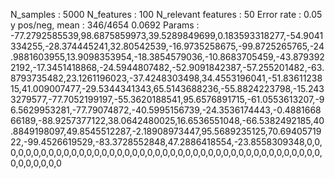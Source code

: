 N_samples                     : 5000
N_features                    : 100
N_relevant features           : 50
Error rate                    : 0.05
y pos/neg, mean               : 346/4654 0.0692
Params                        : -77.2792585539,98.6875859973,39.5289849699,0.183593318277,-54.9041334255,-28.374445241,32.80542539,-16.9735258675,-99.8725265765,-24.9881603955,13.9098353954,-18.3854579036,-10.8683705459,-43.8793922192,-17.3451418868,-24.5944807482,-52.9091842387,-57.255201482,-63.8793735482,23.1261196023,-37.4248303498,34.4553196041,-51.8361123815,41.009007477,-29.5344341343,65.5143688236,-55.8824223798,-15.2433279577,-77.7052199197,-55.3620188541,95.6576891715,-61.0553613207,-96.5629953281,-77.79074872,-40.5995156739,-24.3536174443,-0.488166866189,-88.9257377122,38.0642480025,16.6536551048,-66.5382492185,40.8849198097,49.8545512287,-2.18908973447,95.5689235125,70.6940571922,-99.4526619529,-83.3728552848,47.2886418554,-23.8558309348,0,0,0,0,0,0,0,0,0,0,0,0,0,0,0,0,0,0,0,0,0,0,0,0,0,0,0,0,0,0,0,0,0,0,0,0,0,0,0,0,0,0,0,0,0,0,0,0,0,0
